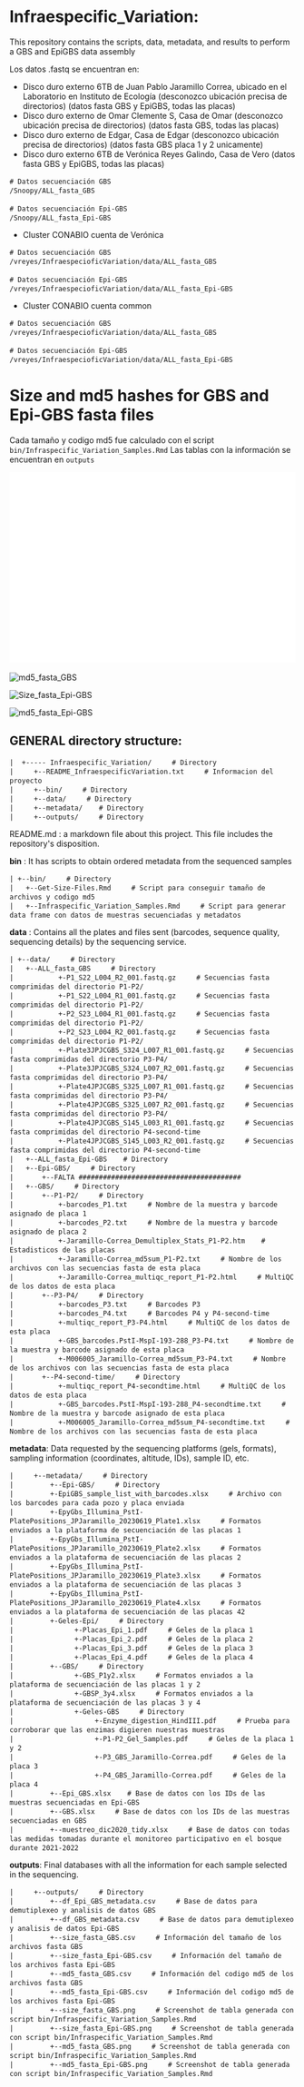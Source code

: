 # Infraespecific_Variation:

This repository contains the scripts, data, metadata, and results to perform a GBS and EpiGBS data assembly

Los datos .fastq se encuentran en:
* Disco duro externo 6TB de Juan Pablo Jaramillo Correa, ubicado en el Laboratorio en Instituto de Ecología (desconozco ubicación precisa de directorios) (datos fasta GBS y EpiGBS, todas las placas)
* Disco duro externo de Omar Clemente S, Casa de Omar (desconozco ubicación precisa de directorios) (datos fasta GBS, todas las placas)
* Disco duro externo de Edgar, Casa de Edgar (desconozco ubicación precisa de directorios) (datos fasta GBS placa 1 y 2 unicamente)
* Disco duro externo 6TB de Verónica Reyes Galindo, Casa de Vero (datos fasta GBS y EpiGBS, todas las placas)

```
# Datos secuenciación GBS
/Snoopy/ALL_fasta_GBS

# Datos secuenciación Epi-GBS
/Snoopy/ALL_fasta_Epi-GBS
```

* Cluster CONABIO cuenta de Verónica

```
# Datos secuenciación GBS
/vreyes/InfraespecioficVariation/data/ALL_fasta_GBS

# Datos secuenciación Epi-GBS
/vreyes/InfraespecioficVariation/data/ALL_fasta_Epi-GBS
```
* Cluster CONABIO cuenta common

```
# Datos secuenciación GBS
/vreyes/InfraespecioficVariation/data/ALL_fasta_GBS

# Datos secuenciación Epi-GBS
/vreyes/InfraespecioficVariation/data/ALL_fasta_Epi-GBS
```


# Size and md5 hashes for GBS and Epi-GBS fasta files

Cada tamaño y codigo md5 fue calculado con el script  ``bin/Infraspecific_Variation_Samples.Rmd``
Las tablas con la información se encuentran en ``outputs``

![Size_fasta_GBS](outputs/size_fasta_GBS.png)

![md5_fasta_GBS](outputs/md5_fasta_GBS.png)

![Size_fasta_Epi-GBS](outputs/size_fasta_Epi-GBS.png)

![md5_fasta_Epi-GBS](outputs/md5_fasta_Epi-GBS.png)


## GENERAL directory structure:

```
|  +----- Infraespecific_Variation/     # Directory
|     +--README_InfraespecificVariation.txt     # Informacion del proyecto
|     +--bin/     # Directory
|     +--data/     # Directory
|     +--metadata/    # Directory
|     +--outputs/     # Directory
```

README.md : a markdown file about this project. This file includes the repository's disposition.

**bin** : It has scripts to obtain ordered metadata from the sequenced samples

```
| +--bin/     # Directory
|   +--Get-Size-Files.Rmd     # Script para conseguir tamaño de archivos y codigo md5
|   +--Infraspecific_Variation_Samples.Rmd     # Script para generar data frame con datos de muestras secuenciadas y metadatos
```


**data** : Contains all the plates and files sent (barcodes, sequence quality, sequencing details) by the sequencing service.

```
| +--data/     # Directory
|   +--ALL_fasta_GBS     # Directory
|           +-P1_S22_L004_R2_001.fastq.gz     # Secuencias fasta comprimidas del directorio P1-P2/
|           +-P1_S22_L004_R1_001.fastq.gz     # Secuencias fasta comprimidas del directorio P1-P2/
|           +-P2_S23_L004_R1_001.fastq.gz     # Secuencias fasta comprimidas del directorio P1-P2/
|           +-P2_S23_L004_R2_001.fastq.gz     # Secuencias fasta comprimidas del directorio P1-P2/
|           +-Plate3JPJCGBS_S324_L007_R1_001.fastq.gz     # Secuencias fasta comprimidas del directorio P3-P4/
|           +-Plate3JPJCGBS_S324_L007_R2_001.fastq.gz     # Secuencias fasta comprimidas del directorio P3-P4/
|           +-Plate4JPJCGBS_S325_L007_R1_001.fastq.gz     # Secuencias fasta comprimidas del directorio P3-P4/
|           +-Plate4JPJCGBS_S325_L007_R2_001.fastq.gz     # Secuencias fasta comprimidas del directorio P3-P4/
|           +-Plate4JPJCGBS_S145_L003_R1_001.fastq.gz     # Secuencias fasta comprimidas del directorio P4-second-time
|           +-Plate4JPJCGBS_S145_L003_R2_001.fastq.gz     # Secuencias fasta comprimidas del directorio P4-second-time
|   +--ALL_fasta_Epi-GBS    # Directory
|   +--Epi-GBS/     # Directory
|       +--FALTA ########################################
|   +--GBS/     # Directory
|       +--P1-P2/     # Directory
|           +-barcodes_P1.txt     # Nombre de la muestra y barcode asignado de placa 1
|           +-barcodes_P2.txt     # Nombre de la muestra y barcode asignado de placa 2
|           +-Jaramillo-Correa_Demultiplex_Stats_P1-P2.htm    # Estadisticos de las placas
|           +-Jaramillo-Correa_md5sum_P1-P2.txt     # Nombre de los archivos con las secuencias fasta de esta placa
|           +-Jaramillo-Correa_multiqc_report_P1-P2.html     # MultiQC de los datos de esta placa
|       +--P3-P4/     # Directory
|           +-barcodes_P3.txt     # Barcodes P3
|           +-barcodes_P4.txt     # Barcodes P4 y P4-second-time
|           +-multiqc_report_P3-P4.html     # MultiQC de los datos de esta placa
|           +-GBS_barcodes.PstI-MspI-193-288_P3-P4.txt     # Nombre de la muestra y barcode asignado de esta placa
|           +-M006005_Jaramillo-Correa_md5sum_P3-P4.txt     # Nombre de los archivos con las secuencias fasta de esta placa
|       +--P4-second-time/     # Directory
|           +-multiqc_report_P4-secondtime.html     # MultiQC de los datos de esta placa
|           +-GBS_barcodes.PstI-MspI-193-288_P4-secondtime.txt     # Nombre de la muestra y barcode asignado de esta placa
|           +-M006005_Jaramillo-Correa_md5sum_P4-secondtime.txt     # Nombre de los archivos con las secuencias fasta de esta placa

```

**metadata**: Data requested by the sequencing platforms (gels, formats), sampling information (coordinates, altitude, IDs), sample ID, etc.

```
|     +--metadata/     # Directory
|         +--Epi-GBS/     # Directory
|         +-EpiGBS_sample_list_with_barcodes.xlsx     # Archivo con los barcodes para cada pozo y placa enviada
|         +-EpyGbs_Illumina_PstI-PlatePositions_JPJaramillo_20230619_Plate1.xlsx     # Formatos enviados a la plataforma de secuenciación de las placas 1
|         +-EpyGbs_Illumina_PstI-PlatePositions_JPJaramillo_20230619_Plate2.xlsx     # Formatos enviados a la plataforma de secuenciación de las placas 2
|         +-EpyGbs_Illumina_PstI-PlatePositions_JPJaramillo_20230619_Plate3.xlsx     # Formatos enviados a la plataforma de secuenciación de las placas 3
|         +-EpyGbs_Illumina_PstI-PlatePositions_JPJaramillo_20230619_Plate4.xlsx     # Formatos enviados a la plataforma de secuenciación de las placas 42
|         +-Geles-Epi/     # Directory
|               +-Placas_Epi_1.pdf     # Geles de la placa 1
|               +-Placas_Epi_2.pdf     # Geles de la placa 2
|               +-Placas_Epi_3.pdf     # Geles de la placa 3
|               +-Placas_Epi_4.pdf     # Geles de la placa 4
|         +--GBS/     # Directory
|               +-GBS_P1y2.xlsx     # Formatos enviados a la plataforma de secuenciación de las placas 1 y 2
|               +-GBSP_3y4.xlsx     # Formatos enviados a la plataforma de secuenciación de las placas 3 y 4
|               +-Geles-GBS     # Directory
|                    +-Enzyme_digestion_HindIII.pdf     # Prueba para corroborar que las enzimas digieren nuestras muestras
|                    +-P1-P2_Gel_Samples.pdf     # Geles de la placa 1 y 2
|                    +-P3_GBS_Jaramillo-Correa.pdf     # Geles de la placa 3
|                    +-P4_GBS_Jaramillo-Correa.pdf     # Geles de la placa 4
|         +--Epi_GBS.xlsx    # Base de datos con los IDs de las muestras secuenciadas en Epi-GBS
|         +--GBS.xlsx     # Base de datos con los IDs de las muestras secuenciadas en GBS
|         +--muestreo_dic2020_tidy.xlsx     # Base de datos con todas las medidas tomadas durante el monitoreo participativo en el bosque durante 2021-2022
```

**outputs**: Final databases with all the information for each sample selected in the sequencing.

```
|     +--outputs/     # Directory
|         +--df_Epi_GBS_metadata.csv     # Base de datos para demutiplexeo y analisis de datos GBS
|         +--df_GBS_metadata.csv     # Base de datos para demutiplexeo y analisis de datos Epi-GBS
|         +--size_fasta_GBS.csv     # Información del tamaño de los archivos fasta GBS
|         +--size_fasta_Epi-GBS.csv     # Información del tamaño de los archivos fasta Epi-GBS
|         +--md5_fasta_GBS.csv     # Información del codigo md5 de los archivos fasta GBS
|         +--md5_fasta_Epi-GBS.csv     # Información del codigo md5 de los archivos fasta Epi-GBS
|         +--size_fasta_GBS.png     # Screenshot de tabla generada con script bin/Infraspecific_Variation_Samples.Rmd
|         +--size_fasta_Epi-GBS.png     # Screenshot de tabla generada con script bin/Infraspecific_Variation_Samples.Rmd
|         +--md5_fasta_GBS.png     # Screenshot de tabla generada con script bin/Infraspecific_Variation_Samples.Rmd
|         +--md5_fasta_Epi-GBS.png     # Screenshot de tabla generada con script bin/Infraspecific_Variation_Samples.Rmd
```
